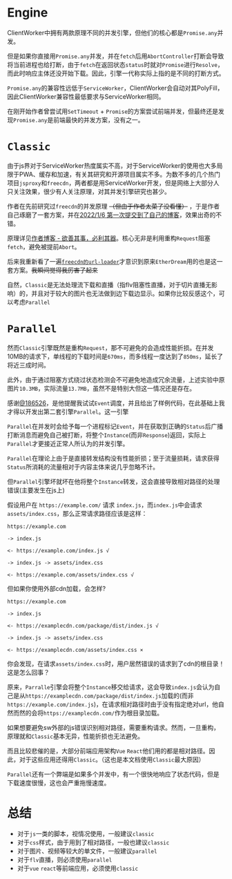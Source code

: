# Engine

ClientWorker中拥有两款原理不同的并发引擎，但他们的核心都是`Promise.any`并发。

但是如果你直接用`Promise.any`并发，并在`fetch`后用`AbortController`打断会导致将当前进程也给打断，由于`fetch`在返回状态`status`时就对`Promise`进行`Resolve`，而此时响应主体还没开始下载。因此，引擎一代称实际上指的是不同的打断方式。

`Promise.any`的兼容性远低于`ServiceWorker`，ClientWorker会自动对其PolyFill，因此ClientWorker兼容性最低要求与ServiceWorker相同。

在刚开始作者曾尝试用`SetTimeout` + `Promise`的方案尝试前端并发，但最终还是发现`Promise.any`是前端最快的并发方案，没有之一。

# `Classic`

由于js界对于ServiceWorker热度属实不高，对于ServiceWorker的使用也大多局限于PWA、缓存和加速，有关其研究和开源项目属实不多。为数不多的几个热门项目`jsproxy`和`freecdn`，两者都是用ServiceWorker开发，但是网络上大部分人只关注效果，很少有人关注原理，对其并发引擎研究也甚少。

作者在先前研究过`freecdn`的并发原理 ~~（但由于作者太菜了没看懂）~~ ，于是作者自己琢磨了一套方案，并在[2022/1/6 第一次提交到了自己的博客](https://github.com/ChenYFan/blog/commit/6fd6b5b4a21262d076252c8539f19348f35e0e38)，效果出奇的不错。

原理详见[作者博客 - 欲善其事，必利其器](https://blog.cyfan.top/p/c0af86bb.html#%E5%B9%B6%E8%A1%8C%E8%AF%B7%E6%B1%82-Request-Parallelly)。核心无非是利用重构`Request`阻塞`fetch`，避免被提前`Abort`。

后来我重新看了一遍[`freecdn的url-loader`](https://github.com/EtherDream/freecdn-js/blob/master/core-lib/src/url-loader.ts)才意识到原来`EtherDream`用的也是这一套方案。~~我瞬间觉得我厉害了起来~~

自然，`Classic`是无法处理流下载和直播（指flv阻塞性直播，对于切片直播无影响）的，并且对于较大的图片也无法做到边下载边显示。如果你比较反感这个，可以考虑`Parallel`

# `Parallel`

然而`Classic`引擎既然是重构`Request`，那不可避免的会造成性能折损。在并发10MB的请求下，单线程的下载时间是`670ms`，而多线程一度达到了`850ms`，延长了将近三成时间。

此外，由于通过阻塞方式绕过状态检测会不可避免地造成冗余流量，上述实验中原图片`10.3MB`，实际流量`13.7MB`，虽然不是特别大但这一情况还是存在。

感谢[@186526](https://github.com/186526)，是他提醒我试试`Event`调度，并且给出了样例代码，在此基础上我才得以开发出第二套引擎`Parallel`。这一引擎

`Parallel`在并发时会给予每一个进程标记`Event`，并在获取到正确的`Status`后广播打断消息而避免自己被打断，将整个`Instance`(而非`Response`)返回，实际上`Parallel`才更接近正常人所认为的并发引擎。

`Parallel`在理论上由于是直接转发结构没有性能折损；至于流量损耗，请求获得`Status`所消耗的流量相对于内容主体来说几乎忽略不计。

但`Parallel`引擎坏就坏在他将整个`Instance`转发，这会直接导致相对路径的处理错误(主要发生在js上)

假设用户在 `https://example.com/` 请求 `index.js`，而`index.js`中会请求`assets/index.css`，那么正常请求路径应该是这样：

```
https://example.com

-> index.js

<- https://example.com/index.js √

-> index.js -> assets/index.css

<- https://example.com/assets/index.css √
```

但如果你使用外部cdn加载，会怎样?

```
https://example.com

-> index.js

<- https://examplecdn.com/package/dist/index.js √

-> index.js -> assets/index.css

<- https://examplecdn.com/assets/index.css ×
```

你会发现，在请求`assets/index.css`时，用户居然错误的请求到了cdn的根目录！这是怎么回事？

原来，`Parralle`引擎会将整个`Instance`移交给请求，这会导致`index.js`会认为自己是从`https://examplecdn.com/package/dist/index.js`加载的(而非`https://example.com/index.js`)，在请求相对路径时由于没有指定绝对url，他自然而然的会将`https://examplecdn.com/`作为根目录加载。

如果想要避免sw外部的js错误识别相对路径，需要重构请求。然而，一旦重构，原理就和`Classic`基本无异，性能折损也无法避免。

而且比较悲催的是，大部分前端应用架构`Vue` `React`他们用的都是相对路径。因此，对于这些应用还得用`Classic`。（这也是本文档使用`Classic`最大原因）

`Parallel`还有一个弊端是如果多个并发中，有一个很快地响应了状态代码，但是下载速度很慢，这也会严重拖慢速度。

# 总结

- 对于`js`一类的脚本，视情况使用，一般建议`classic`
- 对于`css`样式，由于用到了相对路径，一般也建议`classic`
- 对于图片、视频等较大的单文件，一般建议`parallel`
- 对于`flv`直播，则必须使用`parallel`
- 对于`vue` `react`等前端应用，必须使用`classic`